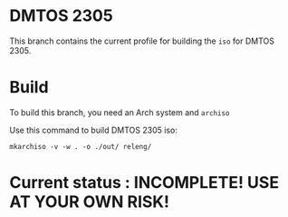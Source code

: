 # DMTOS 2305  
This branch contains the current profile for building the `iso` for DMTOS 2305.
# Build
To build this branch, you need an Arch system and `archiso`

Use this command to build DMTOS 2305 iso:
```
mkarchiso -v -w . -o ./out/ releng/
```

# Current status : INCOMPLETE! USE AT YOUR OWN RISK!

